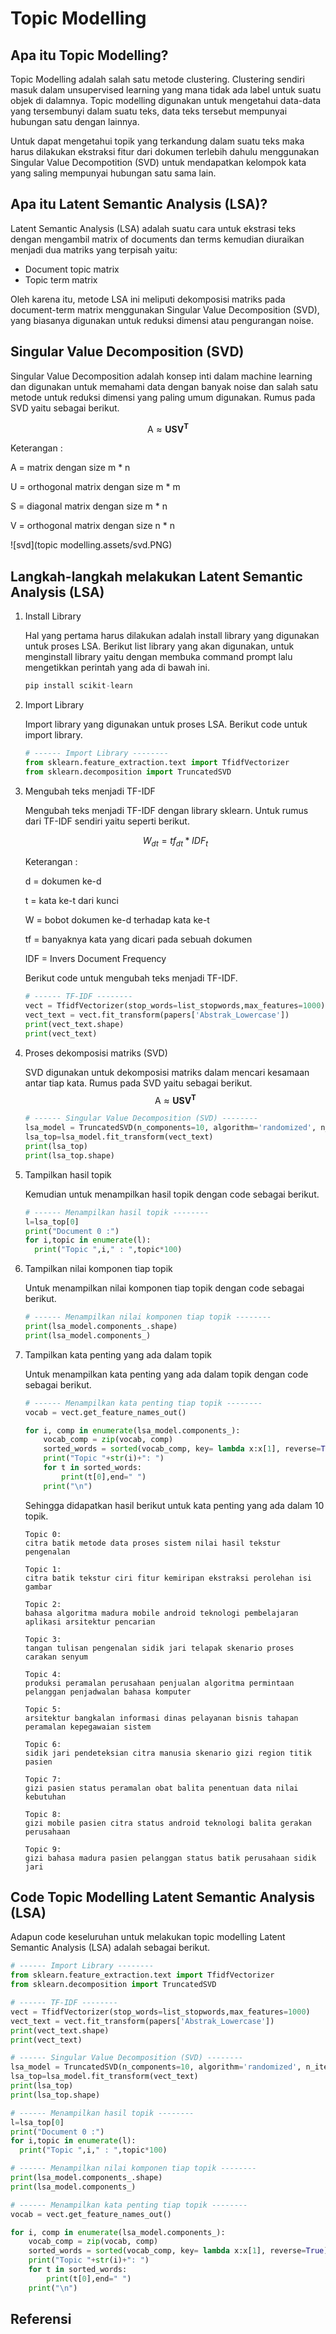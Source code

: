 # Topic Modelling

## Apa itu Topic Modelling?

Topic Modelling adalah salah satu metode clustering. Clustering sendiri masuk dalam unsupervised learning yang mana tidak ada label untuk  suatu objek di dalamnya. Topic modelling digunakan untuk mengetahui data-data yang tersembunyi dalam suatu teks, data teks tersebut mempunyai hubungan satu dengan lainnya.

Untuk dapat mengetahui topik yang terkandung dalam suatu teks maka harus dilakukan ekstraksi fitur dari dokumen terlebih dahulu menggunakan Singular Value Decompotition (SVD) untuk mendapatkan kelompok kata yang saling mempunyai hubungan satu sama lain.



## Apa itu Latent Semantic Analysis (LSA)?

Latent Semantic Analysis (LSA) adalah suatu cara untuk ekstrasi teks dengan mengambil matrix of documents dan terms kemudian diuraikan menjadi dua matriks yang terpisah yaitu:

- Document topic matrix
- Topic term matrix

Oleh karena itu, metode LSA ini meliputi dekomposisi matriks pada document-term matrix menggunakan Singular Value Decomposition (SVD), yang biasanya digunakan untuk reduksi dimensi atau pengurangan noise.



## Singular Value Decomposition (SVD)

Singular Value Decomposition adalah konsep inti dalam machine learning dan digunakan untuk memahami data dengan banyak noise dan salah satu metode untuk reduksi dimensi yang paling umum digunakan. Rumus pada SVD yaitu sebagai berikut.

$$
\mathrm{A} \approx \mathbf{U S V}^{\mathbf{T}}
$$

Keterangan :

A = matrix dengan size m * n

U = orthogonal matrix dengan size m * m

S = diagonal matrix dengan size m * n

V = orthogonal matrix dengan size n * n

![svd](topic modelling.assets/svd.PNG)



## Langkah-langkah melakukan Latent Semantic Analysis (LSA)

1. Install Library

   Hal yang pertama harus dilakukan adalah install library yang digunakan untuk proses LSA. Berikut list library yang akan digunakan, untuk menginstall library yaitu dengan membuka command prompt lalu mengetikkan perintah yang ada di bawah ini.

   ```python
   pip install scikit-learn
   ```

2. Import Library

   Import library yang digunakan untuk proses LSA. Berikut code untuk import library.

   ```python
   # ------ Import Library --------
   from sklearn.feature_extraction.text import TfidfVectorizer
   from sklearn.decomposition import TruncatedSVD
   ```

3. Mengubah teks menjadi TF-IDF

   Mengubah teks menjadi TF-IDF dengan library sklearn. Untuk rumus dari TF-IDF sendiri yaitu seperti berikut.
   
   $$
   W_{d t}=t f_{d t} * I D F_{t}
   $$
   
   Keterangan :

   d = dokumen ke-d

   t = kata ke-t dari kunci

   W = bobot dokumen ke-d terhadap kata ke-t

   tf = banyaknya kata yang dicari pada sebuah dokumen

   IDF = Invers Document Frequency

   

   Berikut code untuk mengubah teks menjadi TF-IDF.

   ```python
   # ------ TF-IDF --------
   vect = TfidfVectorizer(stop_words=list_stopwords,max_features=1000)
   vect_text = vect.fit_transform(papers['Abstrak_Lowercase'])
   print(vect_text.shape)
   print(vect_text)
   ```

   

4. Proses dekomposisi matriks (SVD)

   SVD digunakan untuk dekomposisi matriks dalam mencari kesamaan antar tiap kata. Rumus pada SVD yaitu sebagai berikut.
   $$
   \mathrm{A} \approx \mathbf{U S V}^{\mathbf{T}}
   $$
   ```python
   # ------ Singular Value Decomposition (SVD) --------
   lsa_model = TruncatedSVD(n_components=10, algorithm='randomized', n_iter=10, random_state=42)
   lsa_top=lsa_model.fit_transform(vect_text)
   print(lsa_top)
   print(lsa_top.shape)
   ```

   

5. Tampilkan hasil topik

   Kemudian untuk menampilkan hasil topik dengan code sebagai berikut.

   ```python
   # ------ Menampilkan hasil topik --------
   l=lsa_top[0]
   print("Document 0 :")
   for i,topic in enumerate(l):
     print("Topic ",i," : ",topic*100)
   ```

   

6. Tampilkan nilai komponen tiap topik

   Untuk menampilkan nilai komponen tiap topik dengan code sebagai berikut.

   ```python
   # ------ Menampilkan nilai komponen tiap topik --------
   print(lsa_model.components_.shape)
   print(lsa_model.components_)
   ```

   

7. Tampilkan kata penting yang ada dalam topik

   Untuk menampilkan kata penting yang ada dalam topik dengan code sebagai berikut.

   ```python
   # ------ Menampilkan kata penting tiap topik --------
   vocab = vect.get_feature_names_out()
   
   for i, comp in enumerate(lsa_model.components_):
       vocab_comp = zip(vocab, comp)
       sorted_words = sorted(vocab_comp, key= lambda x:x[1], reverse=True)[:10]
       print("Topic "+str(i)+": ")
       for t in sorted_words:
           print(t[0],end=" ")
       print("\n")
   ```

   Sehingga didapatkan hasil berikut untuk kata penting yang ada dalam 10 topik.

   ```
   Topic 0: 
   citra batik metode data proses sistem nilai hasil tekstur pengenalan 
   
   Topic 1: 
   citra batik tekstur ciri fitur kemiripan ekstraksi perolehan isi gambar 
   
   Topic 2: 
   bahasa algoritma madura mobile android teknologi pembelajaran aplikasi arsitektur pencarian 
   
   Topic 3: 
   tangan tulisan pengenalan sidik jari telapak skenario proses carakan senyum 
   
   Topic 4: 
   produksi peramalan perusahaan penjualan algoritma permintaan pelanggan penjadwalan bahasa komputer 
   
   Topic 5: 
   arsitektur bangkalan informasi dinas pelayanan bisnis tahapan peramalan kepegawaian sistem 
   
   Topic 6: 
   sidik jari pendeteksian citra manusia skenario gizi region titik pasien 
   
   Topic 7: 
   gizi pasien status peramalan obat balita penentuan data nilai kebutuhan 
   
   Topic 8: 
   gizi mobile pasien citra status android teknologi balita gerakan perusahaan 
   
   Topic 9: 
   gizi bahasa madura pasien pelanggan status batik perusahaan sidik jari
   ```



## Code Topic Modelling Latent Semantic Analysis (LSA)

Adapun code keseluruhan untuk melakukan topic modelling Latent Semantic Analysis (LSA) adalah sebagai berikut.

```python
# ------ Import Library --------
from sklearn.feature_extraction.text import TfidfVectorizer
from sklearn.decomposition import TruncatedSVD
```

```python
# ------ TF-IDF --------
vect = TfidfVectorizer(stop_words=list_stopwords,max_features=1000)
vect_text = vect.fit_transform(papers['Abstrak_Lowercase'])
print(vect_text.shape)
print(vect_text)
```

```python
# ------ Singular Value Decomposition (SVD) --------
lsa_model = TruncatedSVD(n_components=10, algorithm='randomized', n_iter=10, random_state=42)
lsa_top=lsa_model.fit_transform(vect_text)
print(lsa_top)
print(lsa_top.shape)
```

```python
# ------ Menampilkan hasil topik --------
l=lsa_top[0]
print("Document 0 :")
for i,topic in enumerate(l):
  print("Topic ",i," : ",topic*100)
```

```python
# ------ Menampilkan nilai komponen tiap topik --------
print(lsa_model.components_.shape)
print(lsa_model.components_)
```

```python
# ------ Menampilkan kata penting tiap topik --------
vocab = vect.get_feature_names_out()

for i, comp in enumerate(lsa_model.components_):
    vocab_comp = zip(vocab, comp)
    sorted_words = sorted(vocab_comp, key= lambda x:x[1], reverse=True)[:10]
    print("Topic "+str(i)+": ")
    for t in sorted_words:
        print(t[0],end=" ")
    print("\n")
```




## Referensi

```{bibliography}

```
